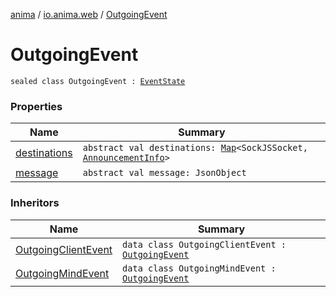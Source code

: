 [anima](../../index.md) / [io.anima.web](../index.md) / [OutgoingEvent](./index.md)

# OutgoingEvent

`sealed class OutgoingEvent : `[`EventState`](../-event-state/index.md)

### Properties

| Name | Summary |
|---|---|
| [destinations](destinations.md) | `abstract val destinations: `[`Map`](https://kotlinlang.org/api/latest/jvm/stdlib/kotlin.collections/-map/index.html)`<SockJSSocket, `[`AnnouncementInfo`](../-announcement-info/index.md)`>` |
| [message](message.md) | `abstract val message: JsonObject` |

### Inheritors

| Name | Summary |
|---|---|
| [OutgoingClientEvent](../-outgoing-client-event/index.md) | `data class OutgoingClientEvent : `[`OutgoingEvent`](./index.md) |
| [OutgoingMindEvent](../-outgoing-mind-event/index.md) | `data class OutgoingMindEvent : `[`OutgoingEvent`](./index.md) |
